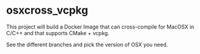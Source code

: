 # osxcross_vcpkg

This project will build a Docker Image that can cross-compile for MacOSX in C/C++ and that supports CMake + vcpkg.

See the different branches and pick the version of OSX you need.
